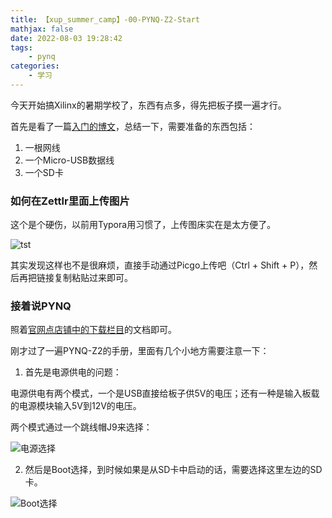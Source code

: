 ```yaml
---
title: 【xup_summer_camp】-00-PYNQ-Z2-Start
mathjax: false
date: 2022-08-03 19:28:42
tags:
    - pynq
categories:
    - 学习
---
```


今天开始搞Xilinx的暑期学校了，东西有点多，得先把板子摸一遍才行。

首先是看了一篇[入门的博文](https://blog.csdn.net/qq_34341423/article/details/102507665)，总结一下，需要准备的东西包括：
1. 一根网线
2. 一个Micro-USB数据线
3. 一个SD卡

### 如何在Zettlr里面上传图片

这个是个硬伤，以前用Typora用习惯了，上传图床实在是太方便了。

![tst](https://s2.loli.net/2022/08/03/1z9k3RQZXEdrIfM.png)

其实发现这样也不是很麻烦，直接手动通过Picgo上传吧（Ctrl + Shift + P），然后再把链接复制粘贴过来即可。

### 接着说PYNQ

照着[官网点店铺中的下载栏目](![](https://s2.loli.net/2022/08/03/1z9k3RQZXEdrIfM.png))的文档即可。

刚才过了一遍PYNQ-Z2的手册，里面有几个小地方需要注意一下：

1. 首先是电源供电的问题：

电源供电有两个模式，一个是USB直接给板子供5V的电压；还有一种是输入板载的电源模块输入5V到12V的电压。

两个模式通过一个跳线帽J9来选择：

![电源选择](https://s2.loli.net/2022/08/03/lwnK8VQu6tx1IDi.png)

2. 然后是Boot选择，到时候如果是从SD卡中启动的话，需要选择这里左边的SD卡。

![Boot选择](https://s2.loli.net/2022/08/03/t78WfxYbhPDdvie.png)